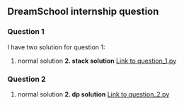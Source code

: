 ## DreamSchool internship question

### Question 1
I have two solution for question 1:
1. normal solution
**2. stack solution**
[Link to question_1.py](question_1.py)

### Question 2
1. normal solution
**2. dp solution**
[Link to question_2.py](question_2.py)

